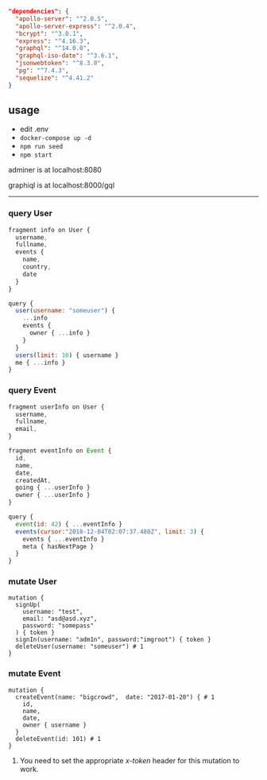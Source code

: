 ```json
"dependencies": {
  "apollo-server": "^2.0.5",
  "apollo-server-express": "^2.0.4",
  "bcrypt": "^3.0.1",
  "express": "^4.16.3",
  "graphql": "^14.0.0",
  "graphql-iso-date": "^3.6.1",
  "jsonwebtoken": "^8.3.0",
  "pg": "^7.4.3",
  "sequelize": "^4.41.2"
}
```

## usage

- edit .env
- `docker-compose up -d`
- `npm run seed`
- `npm start`

adminer is at localhost:8080

graphiql is at localhost:8000/gql

---

### query User

```js
fragment info on User {
  username,
  fullname,
  events {
    name,
    country,
    date
  }
}

query {
  user(username: "someuser") {
    ...info
    events {
      owner { ...info }
    }
  }
  users(limit: 10) { username }
  me { ...info }
}
```

### query Event

```js
fragment userInfo on User {
  username,
  fullname,
  email,
}

fragment eventInfo on Event {
  id,
  name,
  date,
  createdAt,
  going { ...userInfo }
  owner { ...userInfo }
}

query {
  event(id: 42) { ...eventInfo }
  events(cursor:"2018-12-04T02:07:37.480Z", limit: 3) {
    events { ...eventInfo }
    meta { hasNextPage }
  }
}
```

### mutate User

```
mutation {
  signUp(
    username: "test",
    email: "asd@asd.xyz",
    password: "somepass"
  ) { token }
  signIn(username: "adm1n", password:"imgroot") { token }
  deleteUser(username: "someuser") # 1
}
```

### mutate Event

```
mutation {
  createEvent(name: "bigcrowd",  date: "2017-01-20") { # 1
    id,
    name,
    date,
    owner { username }
  }
  deleteEvent(id: 101) # 1
}
```

1. You need to set the appropriate *x-token* header for this mutation to work.
